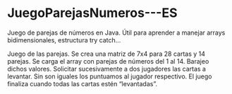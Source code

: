 # JuegoParejasNumeros---ES
Juego de parejas de números en Java. Útil para aprender a manejar arrays bidimensionales, estructura try catch... 

Juego de las parejas. Se crea una matriz de 7x4 para 28 cartas y 14 parejas.
Se carga el array con parejas de números del 1 al 14. Barajeo dichos valores.
Solicitar sucesivamente a dos jugadores las cartas a levantar. Sin son iguales los
puntuamos al jugador respectivo. El juego finaliza cuando todas las cartas estén
“levantadas”.
